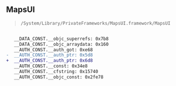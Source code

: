 ## MapsUI

> `/System/Library/PrivateFrameworks/MapsUI.framework/MapsUI`

```diff

   __DATA_CONST.__objc_superrefs: 0x7b8
   __DATA_CONST.__objc_arraydata: 0x160
   __AUTH_CONST.__auth_got: 0xe68
-  __AUTH_CONST.__auth_ptr: 0x5d8
+  __AUTH_CONST.__auth_ptr: 0x6d8
   __AUTH_CONST.__const: 0x34e8
   __AUTH_CONST.__cfstring: 0x15740
   __AUTH_CONST.__objc_const: 0x2fe78

```

